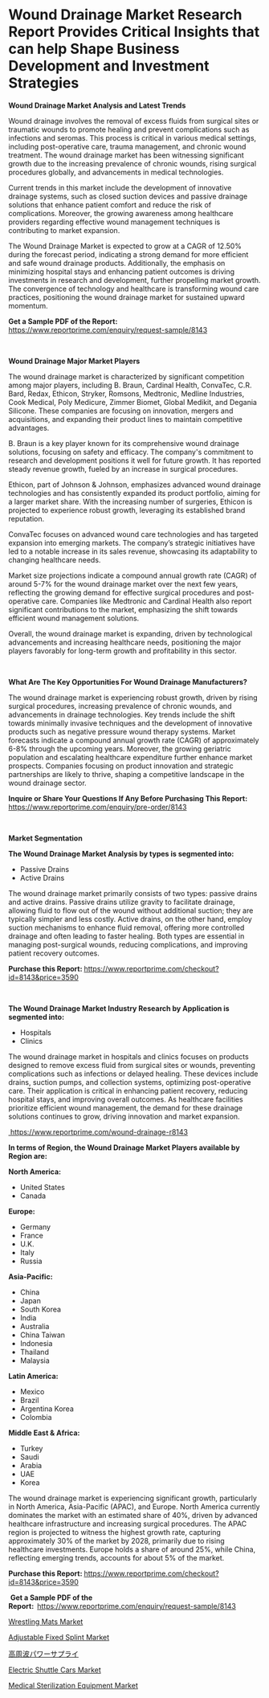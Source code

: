 <p><h1>Wound Drainage Market Research Report Provides Critical Insights that can help Shape Business Development and Investment Strategies</h1></p><p><strong>Wound Drainage Market Analysis and Latest Trends</strong></p>
<p><p>Wound drainage involves the removal of excess fluids from surgical sites or traumatic wounds to promote healing and prevent complications such as infections and seromas. This process is critical in various medical settings, including post-operative care, trauma management, and chronic wound treatment. The wound drainage market has been witnessing significant growth due to the increasing prevalence of chronic wounds, rising surgical procedures globally, and advancements in medical technologies. </p><p>Current trends in this market include the development of innovative drainage systems, such as closed suction devices and passive drainage solutions that enhance patient comfort and reduce the risk of complications. Moreover, the growing awareness among healthcare providers regarding effective wound management techniques is contributing to market expansion. </p><p>The Wound Drainage Market is expected to grow at a CAGR of 12.50% during the forecast period, indicating a strong demand for more efficient and safe wound drainage products. Additionally, the emphasis on minimizing hospital stays and enhancing patient outcomes is driving investments in research and development, further propelling market growth. The convergence of technology and healthcare is transforming wound care practices, positioning the wound drainage market for sustained upward momentum.</p></p>
<p><strong>Get a Sample PDF of the Report:&nbsp;</strong> <a href="https://www.reportprime.com/enquiry/request-sample/8143">https://www.reportprime.com/enquiry/request-sample/8143</a></p>
<p>&nbsp;</p>
<p><strong>Wound Drainage Major Market Players</strong></p>
<p><p>The wound drainage market is characterized by significant competition among major players, including B. Braun, Cardinal Health, ConvaTec, C.R. Bard, Redax, Ethicon, Stryker, Romsons, Medtronic, Medline Industries, Cook Medical, Poly Medicure, Zimmer Biomet, Global Medikit, and Degania Silicone. These companies are focusing on innovation, mergers and acquisitions, and expanding their product lines to maintain competitive advantages.</p><p>B. Braun is a key player known for its comprehensive wound drainage solutions, focusing on safety and efficacy. The company's commitment to research and development positions it well for future growth. It has reported steady revenue growth, fueled by an increase in surgical procedures. </p><p>Ethicon, part of Johnson & Johnson, emphasizes advanced wound drainage technologies and has consistently expanded its product portfolio, aiming for a larger market share. With the increasing number of surgeries, Ethicon is projected to experience robust growth, leveraging its established brand reputation.</p><p>ConvaTec focuses on advanced wound care technologies and has targeted expansion into emerging markets. The company’s strategic initiatives have led to a notable increase in its sales revenue, showcasing its adaptability to changing healthcare needs.</p><p>Market size projections indicate a compound annual growth rate (CAGR) of around 5-7% for the wound drainage market over the next few years, reflecting the growing demand for effective surgical procedures and post-operative care. Companies like Medtronic and Cardinal Health also report significant contributions to the market, emphasizing the shift towards efficient wound management solutions.</p><p>Overall, the wound drainage market is expanding, driven by technological advancements and increasing healthcare needs, positioning the major players favorably for long-term growth and profitability in this sector.</p></p>
<p>&nbsp;</p>
<p><strong>What Are The Key Opportunities For Wound Drainage Manufacturers?</strong></p>
<p><p>The wound drainage market is experiencing robust growth, driven by rising surgical procedures, increasing prevalence of chronic wounds, and advancements in drainage technologies. Key trends include the shift towards minimally invasive techniques and the development of innovative products such as negative pressure wound therapy systems. Market forecasts indicate a compound annual growth rate (CAGR) of approximately 6-8% through the upcoming years. Moreover, the growing geriatric population and escalating healthcare expenditure further enhance market prospects. Companies focusing on product innovation and strategic partnerships are likely to thrive, shaping a competitive landscape in the wound drainage sector.</p></p>
<p><strong>Inquire or Share Your Questions If Any Before Purchasing This Report:</strong> <a href="https://www.reportprime.com/enquiry/pre-order/8143">https://www.reportprime.com/enquiry/pre-order/8143</a></p>
<p>&nbsp;</p>
<p><strong>Market Segmentation</strong></p>
<p><strong>The Wound Drainage Market Analysis by types is segmented into:</strong></p>
<p><ul><li>Passive Drains</li><li>Active Drains</li></ul></p>
<p><p>The wound drainage market primarily consists of two types: passive drains and active drains. Passive drains utilize gravity to facilitate drainage, allowing fluid to flow out of the wound without additional suction; they are typically simpler and less costly. Active drains, on the other hand, employ suction mechanisms to enhance fluid removal, offering more controlled drainage and often leading to faster healing. Both types are essential in managing post-surgical wounds, reducing complications, and improving patient recovery outcomes.</p></p>
<p><strong>Purchase this Report:&nbsp;</strong><a href="https://www.reportprime.com/checkout?id=8143&price=3590">https://www.reportprime.com/checkout?id=8143&price=3590</a></p>
<p>&nbsp;</p>
<p><strong>The Wound Drainage Market Industry Research by Application is segmented into:</strong></p>
<p><ul><li>Hospitals</li><li>Clinics</li></ul></p>
<p><p>The wound drainage market in hospitals and clinics focuses on products designed to remove excess fluid from surgical sites or wounds, preventing complications such as infections or delayed healing. These devices include drains, suction pumps, and collection systems, optimizing post-operative care. Their application is critical in enhancing patient recovery, reducing hospital stays, and improving overall outcomes. As healthcare facilities prioritize efficient wound management, the demand for these drainage solutions continues to grow, driving innovation and market expansion.</p></p>
<p><a href="https://www.reportprime.com/wound-drainage-r8143">&nbsp;https://www.reportprime.com/wound-drainage-r8143</a></p>
<p><strong>In terms of Region, the Wound Drainage Market Players available by Region are:</strong></p>
<p>
    <p> <strong> North America: </strong>
        <ul>
            <li>United States</li>
            <li>Canada</li>
        </ul>
        </p> 
    <p> <strong> Europe: </strong>
        <ul>
            <li>Germany</li>
            <li>France</li>
            <li>U.K.</li>
            <li>Italy</li>
            <li>Russia</li>
        </ul>
        </p> 
    <p> <strong> Asia-Pacific: </strong>
        <ul>
            <li>China</li>
            <li>Japan</li>
            <li>South Korea</li>
            <li>India</li>
            <li>Australia</li>
            <li>China Taiwan</li>
            <li>Indonesia</li>
            <li>Thailand</li>
            <li>Malaysia</li>
        </ul>
        </p> 
    <p> <strong> Latin America: </strong>
        <ul>
            <li>Mexico</li>
            <li>Brazil</li>
            <li>Argentina Korea</li>
            <li>Colombia</li>
        </ul>
        </p> 
    <p> <strong> Middle East & Africa: </strong>
        <ul>
            <li>Turkey</li>
            <li>Saudi</li>
            <li>Arabia</li>
            <li>UAE</li>
            <li>Korea</li>
        </ul>
    </p>
    </p>
<p><p>The wound drainage market is experiencing significant growth, particularly in North America, Asia-Pacific (APAC), and Europe. North America currently dominates the market with an estimated share of 40%, driven by advanced healthcare infrastructure and increasing surgical procedures. The APAC region is projected to witness the highest growth rate, capturing approximately 30% of the market by 2028, primarily due to rising healthcare investments. Europe holds a share of around 25%, while China, reflecting emerging trends, accounts for about 5% of the market.</p></p>
<p><strong>Purchase this Report: </strong><a href="https://www.reportprime.com/checkout?id=8143&price=3590">https://www.reportprime.com/checkout?id=8143&price=3590</a></p>
<p>&nbsp;<strong>Get a Sample PDF of the Report:&nbsp;&nbsp;</strong><a href="https://www.reportprime.com/enquiry/request-sample/8143">https://www.reportprime.com/enquiry/request-sample/8143</a></p>
<p><strong></strong></p>
<p><p><a href="https://issuu.com/reportprime-2/docs/wrestling-mats-market-size-2030.ppt_5c0b32f3aac9a7">Wrestling Mats Market</a></p><p><a href="https://medium.com/@ethanlehner1/adjustable-fixed-splint-market-size-share-analysis-growth-trends-forecast-2024-2031-d1d42769011b">Adjustable Fixed Splint Market</a></p><p><a href="https://medium.com/@maudward1907/rf-power-supply-market-%E3%81%AF-%E3%82%B3%E3%82%B9%E3%83%88%E7%AE%A1%E7%90%86%E3%81%A8%E5%8A%B9%E7%8E%87%E5%90%91%E4%B8%8A%E3%82%92%E5%84%AA%E5%85%88%E3%81%97%E3%81%BE%E3%81%99-%E3%81%95%E3%82%89%E3%81%AB-%E5%A0%B1%E5%91%8A%E6%9B%B8%E3%81%AF%E5%B8%82%E5%A0%B4%E3%81%AE%E9%9C%80%E8%A6%81%E9%9D%A2%E3%81%A8%E4%BE%9B%E7%B5%A6%E9%9D%A2%E3%81%AE%E4%B8%A1%E6%96%B9%E3%82%92%E3%82%AB%E3%83%90%E3%83%BC%E3%81%97%E3%81%A6%E3%81%84%E3%81%BE%E3%81%99-rf-power-supply-%E5%B8%82%E5%A0%B4%E3%81%AF-f3e3392a97a3">高周波パワーサプライ</a></p><p><a href="https://www.linkedin.com/pulse/electric-shuttle-cars-market-trends-regional-insights-forecasted-4axve?trackingId=pGAxLnssQAyi3kEagsCang%3D%3D">Electric Shuttle Cars Market</a></p><p><a href="https://github.com/WillieWoodard/Market-Research-Report-List-6/blob/main/medical-sterilization-equipment-market.md">Medical Sterilization Equipment Market</a></p></p>